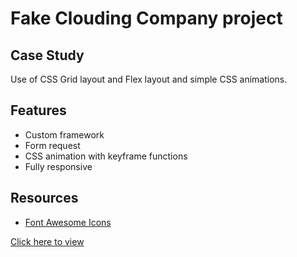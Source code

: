 # Fake Clouding Company project

## Case Study
Use of CSS Grid layout and Flex layout and simple CSS animations.

## Features
- Custom framework
- Form request
- CSS animation with keyframe functions
- Fully responsive

## Resources
- [Font Awesome Icons](https://fontawesome.com/v5.15/how-to-use/customizing-wordpress/snippets/setup-cdn-webfont)

[Click here to view](http://www.andrewpham.ca/cloudi)